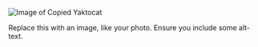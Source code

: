 ![Image of Copied Yaktocat](https://octodex.github.com/images/yaktocat.png)


Replace this with an image, like your photo. Ensure you include some alt-text.
